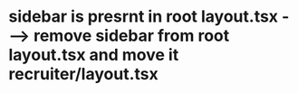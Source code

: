 # sidebar is presrnt in root layout.tsx ---> remove sidebar from root layout.tsx and move it recruiter/layout.tsx
